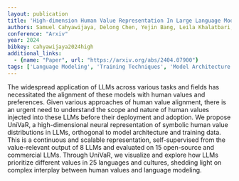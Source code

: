 ```yaml
---
layout: publication
title: 'High-dimension Human Value Representation In Large Language Models'
authors: Samuel Cahyawijaya, Delong Chen, Yejin Bang, Leila Khalatbari, Bryan Wilie, Ziwei Ji, Etsuko Ishii, Pascale Fung
conference: "Arxiv"
year: 2024
bibkey: cahyawijaya2024high
additional_links:
  - {name: "Paper", url: "https://arxiv.org/abs/2404.07900"}
tags: ['Language Modeling', 'Training Techniques', 'Model Architecture']
---
```

The widespread application of LLMs across various tasks and fields has
necessitated the alignment of these models with human values and preferences.
Given various approaches of human value alignment, there is an urgent need to
understand the scope and nature of human values injected into these LLMs before
their deployment and adoption. We propose UniVaR, a high-dimensional neural
representation of symbolic human value distributions in LLMs, orthogonal to
model architecture and training data. This is a continuous and scalable
representation, self-supervised from the value-relevant output of 8 LLMs and
evaluated on 15 open-source and commercial LLMs. Through UniVaR, we visualize
and explore how LLMs prioritize different values in 25 languages and cultures,
shedding light on complex interplay between human values and language modeling.
